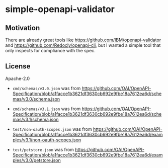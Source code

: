 # simple-openapi-validator

## Motivation

There are already great tools like https://github.com/IBM/openapi-validator and https://github.com/Redocly/openapi-cli, but I wanted a simple tool that only inspects for compliance with the spec.

## License

Apache-2.0

- `cmd/schemas/v3.0.json` was from https://github.com/OAI/OpenAPI-Specification/blob/a1facce1b3621df3630cb692e9fbe18a7612ea6d/schemas/v3.0/schema.json

- `cmd/schemas/v3.1.json` was from https://github.com/OAI/OpenAPI-Specification/blob/a1facce1b3621df3630cb692e9fbe18a7612ea6d/schemas/v3.1/schema.json

- `test/non-oauth-scopes.json` was from https://github.com/OAI/OpenAPI-Specification/blob/a1facce1b3621df3630cb692e9fbe18a7612ea6d/examples/v3.1/non-oauth-scopes.json

- `test/petstore.json` was from https://github.com/OAI/OpenAPI-Specification/blob/a1facce1b3621df3630cb692e9fbe18a7612ea6d/examples/v3.0/petstore.json